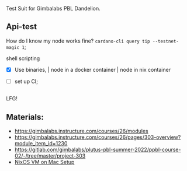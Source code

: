 Test Suit for Gimbalabs PBL Dandelion.

## Api-test
How do I know my node works fine? 
`cardano-cli query tip --testnet-magic 1`; 

shell scripting
- [x] Use binaries, | node in a docker container | node in nix container
- [ ] set up CI; 



## 


LFG!


##  Materials: 
* https://gimbalabs.instructure.com/courses/26/modules
* https://gimbalabs.instructure.com/courses/26/pages/303-overview?module_item_id=1230
* https://gitlab.com/gimbalabs/plutus-pbl-summer-2022/ppbl-course-02/-/tree/master/project-303
* [NixOS VM on Mac Setup](https://www.youtube.com/watch?v=ubDMLoWz76U)
